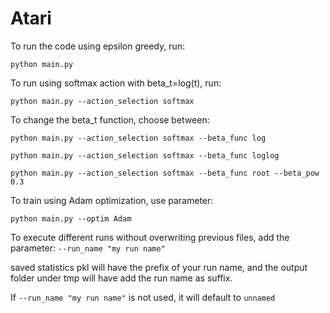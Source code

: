 # Atari

To run the code using epsilon greedy, run:

`python main.py`

To run using softmax action with beta_t=log(t), run:

`python main.py --action_selection softmax`

To change the beta_t function, choose between:

`python main.py --action_selection softmax --beta_func log`

`python main.py --action_selection softmax --beta_func loglog`

`python main.py --action_selection softmax --beta_func root --beta_pow 0.3`

To train using Adam optimization, use parameter:

`python main.py --optim Adam`

To execute different runs without overwriting previous files, add the parameter: `--run_name "my run name"`

saved statistics pkl will have the prefix of your run name, and the output folder under tmp will have add the run name as suffix.

If `--run_name "my run name"` is not used, it will default to `unnamed`